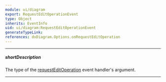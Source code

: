 ```yaml
---
module: ui/diagram
export: RequestEditOperationEvent
type: Object
inherits: EventInfo
uid: ui/diagram:RequestEditOperationEvent
generateTypeLink: 
references: dxDiagram.Options.onRequestEditOperation
---
```

---
##### shortDescription
The type of the [requestEditOperation]({basewidgetpath}/Events/#requestEditOperation) event handler's argument.

---
<!-- Description goes here -->